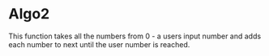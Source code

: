 # Algo2
This function takes all the numbers from 0 - a users input number and adds each number to next until the user number is reached.

